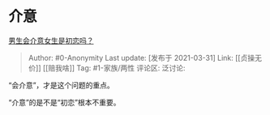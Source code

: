 # 介意
[男生会介意女生是初恋吗？](https://www.zhihu.com/question/308339974/answer/1808913703)

> Author: #0-Anonymity
> Last update: [发布于 2021-03-31]
> Link: [[贞操无价]] [[赔我啥]]
> Tag: #1-家族/两性
> 评论区:
> 泛讨论:

“会介意”，才是这个问题的重点。

“介意”的是不是“初恋”根本不重要。

